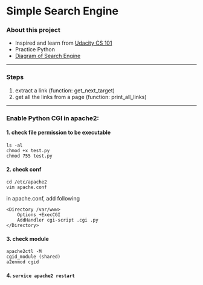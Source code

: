 Simple Search Engine
============================================
### About this project
 * Inspired and learn from [Udacity CS 101](https://www.udacity.com/course/cs101)
 * Practice Python
 * [Diagram of Search Engine](https://www.udacity.com/wiki/CS101/Diagram)

--------------------------------------------
### Steps
 1. extract a link (function: get_next_target)
 2. get all the links from a page (function: print_all_links)

--------------------------------------------
### Enable Python CGI in apache2:
#### 1. check file permission to be executable
 ```
 ls -al
 chmod +x test.py
 chmod 755 test.py
 ```
#### 2. check conf
 ```
 cd /etc/apache2
 vim apache.conf
 ```
  in apache.conf, add following 
 ```
 <Directory /var/www>
     Options +ExecCGI
     AddHandler cgi-script .cgi .py
 </Directory>
 ```

#### 3. check module
 ```
 apache2ctl -M
 cgid_module (shared)
 a2enmod cgid
 ```

#### 4. ``` service apache2 restart ```
